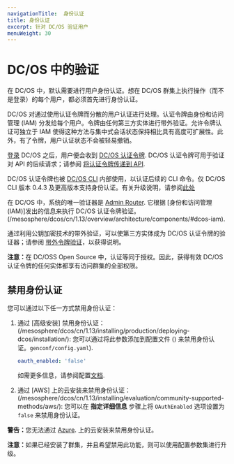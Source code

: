 ```yaml
---
navigationTitle:  身份认证
title: 身份认证
excerpt: 针对 DC/OS 验证用户
menuWeight: 30
---
```


<!-- The source repository for this topic is https://github.com/dcos/dcos-docs-site -->

# DC/OS 中的验证

在 DC/OS 中，默认需要进行用户身份认证。想在 DC/OS 群集上执行操作（而不是登录）的每个用户，都必须首先进行身份认证。

DC/OS 对通过使用认证令牌而分散的用户认证进行处理。认证令牌由身份和访问管理 (IAM) 分发给每个用户。令牌由任何第三方实体进行带外验证。允许令牌认证可独立于 IAM 使得这种方法与集中式会话状态保持相比具有高度可扩展性。此外，有了令牌，用户认证状态不会被轻易撤销。

[登录](/mesosphere/dcos/cn/1.13/security/oss/login/) DC/OS 之后，用户便会收到 [DC/OS 认证令牌](/mesosphere/dcos/cn/1.13/security/oss/authentication/authentication-token). DC/OS 认证令牌可用于验证对 API 的后续请求；请参阅 [将认证令牌传递到 API](/mesosphere/dcos/cn/1.13/security/oss/authentication/authentication-token/#pass-an-authentication-token-to-the-api).

DC/OS 认证令牌也被 [DC/OS CLI](/mesosphere/dcos/cn/1.13/cli/) 内部使用，以认证后续的 CLI 命令。仅 DC/OS CLI 版本 0.4.3 及更高版本支持身份认证。有关升级说明，请参阅[此处](/mesosphere/dcos/cn/1.13/cli/update/)

在 DC/OS 中，系统的唯一验证器是 [Admin Router](/mesosphere/dcos/cn/1.13/overview/architecture/components/#admin-router). 它根据 [身份和访问管理 (IAM)]发出的信息来执行 DC/OS 认证令牌验证。(/mesosphere/dcos/cn/1.13/overview/architecture/components/#dcos-iam).

通过利用公钥加密技术的带外验证，可以使第三方实体成为 DC/OS 认证令牌的验证器；请参阅 [带外令牌验证](/mesosphere/dcos/cn/1.13/security/oss/authentication/out-of-band-verification/)，以获得说明。

<p class="message--note"><strong>注意：</strong>在 DC/OSS Open Source 中，认证等同于授权。因此，获得有效 DC/OS 认证令牌的任何实体都享有访问群集的全部权限。</p>

## 禁用身份认证

您可以通过以下任一方式禁用身份认证：
1. 通过 [高级安装] 禁用身份认证：(/mesosphere/dcos/cn/1.13/installing/production/deploying-dcos/installation/): 您可以通过将此参数添加到配置文件 () 来禁用身份认证。`genconf/config.yaml`).

    ```yaml
    oauth_enabled: 'false'
    ```
    如需更多信息，请参阅配置[文档](/mesosphere/dcos/cn/1.13/installing/production/advanced-configuration/configuration-reference/).

2. 通过 [AWS] 上的云安装来禁用身份认证：(/mesosphere/dcos/cn/1.13/installing/evaluation/community-supported-methods/aws/): 您可以在 **指定详细信息** 步骤上将 `OAuthEnabled` 选项设置为 `false` 来禁用身份认证。

<p class="message--warning"><strong>警告：</strong>您无法通过 <a href ="/1.13/installing/evaluation/azure/">Azure</a>. 上的云安装来禁用身份认证。</p>

<p class="message--note"><strong>注意：</strong>如果已经安装了群集，并且希望禁用此功能，则可以使用配置参数集进行升级。</p>
